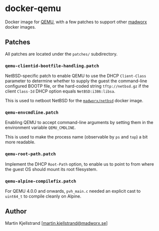 # docker-qemu

Docker image for [QEMU](https://www.qemu.org/), with a few patches to support other [madworx](https://hub.docker.com/u/madworx) docker images.

## Patches

All patches are located under the `patches/` subdirectory.

### `qemu-clientid-bootfile-handling.patch`

NetBSD-specific patch to enable QEMU to use the DHCP `Client-Class` parameter to determine whether to supply the guest the command-line configured BOOTP file, or the hard-coded string `tftp://netbsd.gz` if the client `Class-Id` DHCP option equals `NetBSD:i386:libsa`.

This is used to netboot NetBSD for the [`madworx/netbsd`](https://cloud.docker.com/repository/docker/madworx/netbsd) docker image.

### `qemu-envcmdline.patch`

Enabling QEMU to accept command-line arguments by setting them in the environment variable `QEMU_CMDLINE`.

This is used to make the process name (observable by `ps` and `top`) a bit more readable.

### `qemu-root-path.patch`

Implement the DHCP `Root-Path` option, to enable us to point to from where the guest OS should mount its root filesystem.

### `qemu-alpine-compilefix.patch`

For QEMU 4.0.0 and onwards, `pvh_main.c` needed an explicit cast to `uint64_t` to compile cleanly on Alpine.

## Author

Martin Kjellstrand [martin.kjellstrand@madworx.se]
